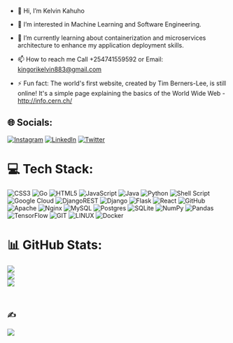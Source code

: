 <!---
ke-stack/ke-stack is a ✨ special ✨ repository because its `README.md` (this file) appears on your GitHub profile.
You can click the Preview link to take a look at your changes.
Comments are never displayed
--->
- 👋 Hi, I’m Kelvin Kahuho
  
- 👀 I’m interested in Machine Learning and Software Engineering.

- 🌱 I’m currently learning about containerization and microservices architecture to enhance my application deployment skills.

- 📫 How to reach me Call +254741559592 or Email: kingorikelvin883@gmail.com
  
- ⚡ Fun fact: The world's first website, created by Tim Berners-Lee, is still online! It's a simple page explaining the basics of the World Wide Web - http://info.cern.ch/

<!--
<br>
<a href="https://wakatime.com/@0adb85b0-f257-4e16-9823-52c8a627fa3a"><img src="https://wakatime.com/badge/user/0adb85b0-f257-4e16-9823-52c8a627fa3a.svg" alt="Total time coded since Jul 6 2022" /></a>
<br>
-->



## 🌐 Socials:
[![Instagram](https://img.shields.io/badge/Instagram-%23E4405F.svg?logo=Instagram&logoColor=white)](https://www.instagram.com/kelvin_kahuho/) [![LinkedIn](https://img.shields.io/badge/LinkedIn-%230077B5.svg?logo=linkedin&logoColor=white)](https://www.linkedin.com/in/kelvin-kahuho-26a5911b7/?lipi=urn%3Ali%3Apage%3Ad_flagship3_search_srp_jobs%3BTvhgAudVRfaDt2PciTh4WA%3D%3D) [![Twitter](https://img.shields.io/badge/Twitter-%231DA1F2.svg?logo=Twitter&logoColor=white)](https://twitter.com/Kelvin_Kahuho) 

# 💻 Tech Stack:
![CSS3](https://img.shields.io/badge/css3-%231572B6.svg?style=plastic&logo=css3&logoColor=white) ![Go](https://img.shields.io/badge/go-%2300ADD8.svg?style=plastic&logo=go&logoColor=white) ![HTML5](https://img.shields.io/badge/html5-%23E34F26.svg?style=plastic&logo=html5&logoColor=white) ![JavaScript](https://img.shields.io/badge/javascript-%23323330.svg?style=plastic&logo=javascript&logoColor=%23F7DF1E) ![Java](https://img.shields.io/badge/java-%23ED8B00.svg?style=plastic&logo=java&logoColor=white) ![Python](https://img.shields.io/badge/python-3670A0?style=plastic&logo=python&logoColor=ffdd54) ![Shell Script](https://img.shields.io/badge/shell_script-%23121011.svg?style=plastic&logo=gnu-bash&logoColor=white) ![Google Cloud](https://img.shields.io/badge/Google%20Cloud-%234285F4.svg?style=plastic&logo=google-cloud&logoColor=white) ![DjangoREST](https://img.shields.io/badge/DJANGO-REST-ff1709?style=plastic&logo=django&logoColor=white&color=ff1709&labelColor=gray) ![Django](https://img.shields.io/badge/django-%23092E20.svg?style=plastic&logo=django&logoColor=white) ![Flask](https://img.shields.io/badge/flask-%23000.svg?style=plastic&logo=flask&logoColor=white) ![React](https://img.shields.io/badge/react-%2320232a.svg?style=plastic&logo=react&logoColor=%2361DAFB) ![GitHub](https://img.shields.io/badge/GitHub-%23121011.svg?style=plastic&logo=github&logoColor=white) ![Apache](https://img.shields.io/badge/apache-%23D42029.svg?style=plastic&logo=apache&logoColor=white) ![Nginx](https://img.shields.io/badge/nginx-%23009639.svg?style=plastic&logo=nginx&logoColor=white) ![MySQL](https://img.shields.io/badge/mysql-%2300f.svg?style=plastic&logo=mysql&logoColor=white) ![Postgres](https://img.shields.io/badge/postgres-%23316192.svg?style=plastic&logo=postgresql&logoColor=white) ![SQLite](https://img.shields.io/badge/sqlite-%2307405e.svg?style=plastic&logo=sqlite&logoColor=white) ![NumPy](https://img.shields.io/badge/numpy-%23013243.svg?style=plastic&logo=numpy&logoColor=white) ![Pandas](https://img.shields.io/badge/pandas-%23150458.svg?style=plastic&logo=pandas&logoColor=white) ![TensorFlow](https://img.shields.io/badge/TensorFlow-%23FF6F00.svg?style=plastic&logo=TensorFlow&logoColor=white) ![GIT](https://img.shields.io/badge/Git-fc6d26?style=plastic&logo=git&logoColor=white) ![LINUX](https://img.shields.io/badge/Linux-FCC624?style=plastic&logo=linux&logoColor=black) ![Docker](https://img.shields.io/badge/docker-%230db7ed.svg?style=plastic&logo=docker&logoColor=white)
# 📊 GitHub Stats:
![](https://github-readme-stats.vercel.app/api?username=kelvin-kahuho&theme=dark&hide_border=true&include_all_commits=false&count_private=false)<br/>
![](https://github-readme-streak-stats.herokuapp.com/?user=kelvin-kahuho&theme=dark&hide_border=true)<br/>
![](https://github-readme-stats.vercel.app/api/top-langs/?username=kelvin-kahuho&theme=dark&hide_border=true&include_all_commits=false&count_private=false&layout=compact)

<br>

### ✍️ 
![](https://quotes-github-readme.vercel.app/api?type=horizontal&theme=tokyonight)


